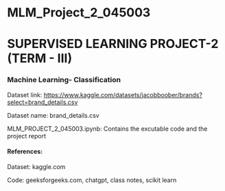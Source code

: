 # MLM_Project_2_045003

# SUPERVISED LEARNING PROJECT-2 (TERM - III)
### Machine Learning- Classification

Dataset link: https://www.kaggle.com/datasets/jacobboober/brands?select=brand_details.csv

Dataset name: brand_details.csv

MLM_PROJECT_2_045003.ipynb: Contains the excutable code and the project report

#### References: 

Dataset: kaggle.com

Code: geeksforgeeks.com, chatgpt, class notes, scikit learn
